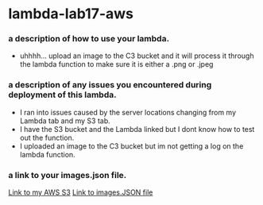 # lambda-lab17-aws

### a description of how to use your lambda.
  - uhhhh... upload an image to the C3 bucket and it will process it through the lambda function to make sure it is either a .png or .jpeg

### a description of any issues you encountered during deployment of this lambda.
  - I ran into issues caused by the server locations changing from my Lambda tab and my S3 tab.
  - I have the S3 bucket and the Lambda linked but I dont know how to test out the function.
  - I uploaded an image to the C3 bucket but im not getting a log on the lambda function.

### a link to your images.json file.
[Link to my AWS S3](https://s3.console.aws.amazon.com/s3/buckets/lab17-401-ark?region=us-west-2&tab=objects)
[Link to images.JSON file](https://s3.us-west-2.amazonaws.com/lab17-401-ark/images.json)
